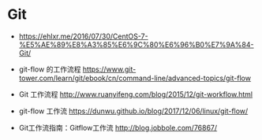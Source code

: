 # Git

- https://ehlxr.me/2016/07/30/CentOS-7-%E5%AE%89%E8%A3%85%E6%9C%80%E6%96%B0%E7%9A%84-Git/

- git-flow 的工作流程 https://www.git-tower.com/learn/git/ebook/cn/command-line/advanced-topics/git-flow
- Git 工作流程 http://www.ruanyifeng.com/blog/2015/12/git-workflow.html

- git-flow 工作流 https://dunwu.github.io/blog/2017/12/06/linux/git-flow/
- Git工作流指南：Gitflow工作流 http://blog.jobbole.com/76867/
